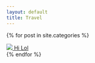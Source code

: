 ```yaml
---
layout: default
title: Travel
---
```


{% for post in site.categories %}
<div>
    <a href="{{ post.url }}" ><img src="{{ post.thumbnail }}" />
    <a href="{{ post.url }}" >Hi Lol</a>
</div>
{% endfor %}